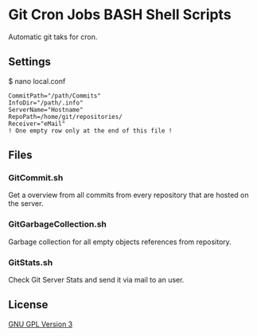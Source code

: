 # Git Cron Jobs BASH Shell Scripts

Automatic git taks for cron.

## Settings

$ nano local.conf

    CommitPath="/path/Commits"
    InfoDir="/path/.info"
    ServerName="Hostname"
    RepoPath=/home/git/repositories/
    Receiver="eMail"
    ! One empty row only at the end of this file !


## Files

### GitCommit.sh

Get a overview from all commits from every repository that are hosted on the server.


### GitGarbageCollection.sh

Garbage collection for all empty objects references from repository.


### GitStats.sh

Check Git Server Stats and send it via mail to an user.


## License

[GNU GPL Version 3](http://www.gnu.org/copyleft/gpl.html)